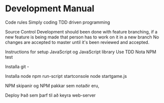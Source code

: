 # Development Manual

Code rules
Simply coding
TDD driven programming

Source Control
Development should been done with feature branching, if a new feature is being made that person has to work on it in a new branch
No changes are accepted to master until it's been reviewed and accepted. 

Instructions for setup
JavaScript og JavaScript library
Use TDD Nota NPM test

Installa git - 

Installa node
npm run-script startconsole
node startgame.js

NPM skipanir
og NPM pakkar sem notaðir eru, 

Deploy 
Það sem þarf til að keyra web-server 



